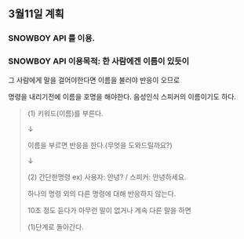 ## 3월11일 계획
### SNOWBOY API 를 이용.
### SNOWBOY API 이용목적: 한 사람에겐 이름이 있듯이

그 사람에게 말을 걸어야한다면 이름을 불러야 반응이 오므로

명령을 내리기전에 이름을 호명을 해야한다. 음성인식 스피커의 이름이기도 하다.


> (1) 키워드(이름)를 부른다. 
>
> ↓
>
> 이름을 부르면 반응을 한다.(무엇을 도와드릴까요?)
>
> ↓
>
> (2) 간단한명령 ex) 사용자: 안녕? / 스피커: 안녕하세요.
>
> 하나의 명령 외의 다른 명령에 대해 반응하지 않는다.
>
> 10초 정도 듣다가 아무런 말이 없거나 계속 다른 말을 하면 
>
>
> (1)단계로 돌아간다.
